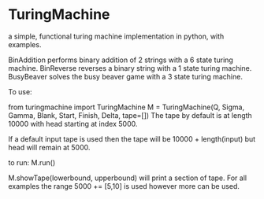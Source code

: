 # TuringMachine
a simple, functional turing machine implementation in python, with examples.

BinAddition performs binary addition of 2 strings with a 6 state turing machine.
BinReverse reverses a binary string with a 1 state turing machine.
BusyBeaver solves the busy beaver game with a 3 state turing machine.

To use:

from turingmachine import TuringMachine
M = TuringMachine(Q, Sigma, Gamma, Blank, Start, Finish, Delta, tape=[])
The tape by default is at length 10000 with head starting at index 5000.

If a default input tape is used then the tape will be 10000 + length(input) 
but head will remain at 5000.

to run:
M.run()

M.showTape(lowerbound, upperbound) will print a section of tape.
For all examples the range 5000 += [5,10] is used however more can be used.


